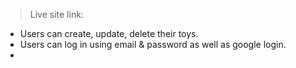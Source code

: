 > Live site link: 


* Users can create, update, delete their toys.
* Users can log in using email & password as well as google login.
* 